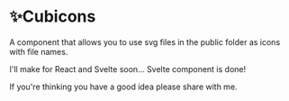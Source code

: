 # ✨Cubicons
A component that allows you to use svg files in the public folder as icons with file names.

I'll make for React and Svelte soon...
Svelte component is done!

If you're thinking you have a good idea please share with me.
